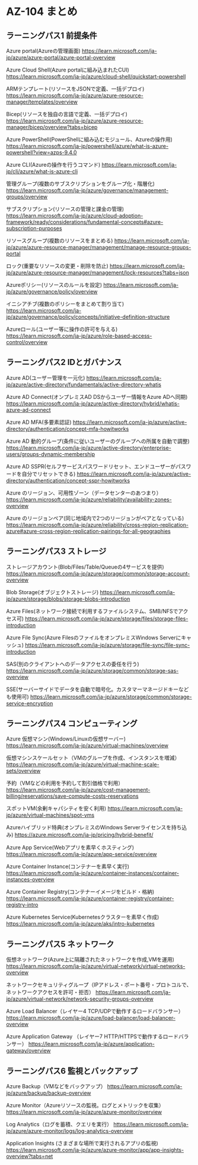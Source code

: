 # AZ-104 まとめ

## ラーニングパス1 前提条件

Azure portal(Azureの管理画面)
https://learn.microsoft.com/ja-jp/azure/azure-portal/azure-portal-overview

Azure Cloud Shell(Azure portalに組み込まれたCUI)
https://learn.microsoft.com/ja-jp/azure/cloud-shell/quickstart-powershell

ARMテンプレート(リソースをJSONで定義、一括デプロイ) 
https://learn.microsoft.com/ja-jp/azure/azure-resource-manager/templates/overview

Bicep(リソースを独自の言語で定義、一括デプロイ) 
https://learn.microsoft.com/ja-jp/azure/azure-resource-manager/bicep/overview?tabs=bicep

Azure PowerShell(PowerShellに組み込むモジュール、Azureの操作用) 
https://learn.microsoft.com/ja-jp/powershell/azure/what-is-azure-powershell?view=azps-9.4.0

Azure CLI(Azureの操作を行うコマンド) 
https://learn.microsoft.com/ja-jp/cli/azure/what-is-azure-cli

管理グループ(複数のサブスクリプションをグループ化・階層化)
https://learn.microsoft.com/ja-jp/azure/governance/management-groups/overview

サブスクリプション(リソースの管理と課金の管理)
https://learn.microsoft.com/ja-jp/azure/cloud-adoption-framework/ready/considerations/fundamental-concepts#azure-subscription-purposes

リソースグループ(複数のリソースをまとめる)
https://learn.microsoft.com/ja-jp/azure/azure-resource-manager/management/manage-resource-groups-portal

ロック(重要なリソースの変更・削除を防止)
https://learn.microsoft.com/ja-jp/azure/azure-resource-manager/management/lock-resources?tabs=json

Azureポリシー(リソースのルールを設定)
https://learn.microsoft.com/ja-jp/azure/governance/policy/overview

イニシアチブ(複数のポリシーをまとめて割り当て)
https://learn.microsoft.com/ja-jp/azure/governance/policy/concepts/initiative-definition-structure

Azureロール(ユーザー等に操作の許可を与える)
https://learn.microsoft.com/ja-jp/azure/role-based-access-control/overview

## ラーニングパス2 IDとガバナンス

Azure AD(ユーザー管理を一元化)
https://learn.microsoft.com/ja-jp/azure/active-directory/fundamentals/active-directory-whatis

Azure AD Connect(オンプレミスAD DSからユーザー情報をAzure ADへ同期)
https://learn.microsoft.com/ja-jp/azure/active-directory/hybrid/whatis-azure-ad-connect

Azure AD MFA(多要素認証)
https://learn.microsoft.com/ja-jp/azure/active-directory/authentication/concept-mfa-howitworks

Azure AD 動的グループ(条件に従いユーザーのグループへの所属を自動で調整)
https://learn.microsoft.com/ja-jp/azure/active-directory/enterprise-users/groups-dynamic-membership

Azure AD SSPR(セルフサービスパスワードリセット、エンドユーザーがパスワードを自分でリセットできる)
https://learn.microsoft.com/ja-jp/azure/active-directory/authentication/concept-sspr-howitworks

Azure のリージョン、可用性ゾーン（データセンターのあつまり）
https://learn.microsoft.com/ja-jp/azure/reliability/availability-zones-overview

Azure のリージョンペア(同じ地域内で2つのリージョンがペアとなっている)
https://learn.microsoft.com/ja-jp/azure/reliability/cross-region-replication-azure#azure-cross-region-replication-pairings-for-all-geographies

## ラーニングパス3 ストレージ

ストレージアカウント(Blob/Files/Table/Queueの4サービスを提供)
https://learn.microsoft.com/ja-jp/azure/storage/common/storage-account-overview

Blob Storage(オブジェクトストレージ)
https://learn.microsoft.com/ja-jp/azure/storage/blobs/storage-blobs-introduction

Azure Files(ネットワーク接続で利用するファイルシステム、SMB/NFSでアクセス可)
https://learn.microsoft.com/ja-jp/azure/storage/files/storage-files-introduction

Azure File Sync(Azure FilesのファイルをオンプレミスWindows Serverにキャッシュ)
https://learn.microsoft.com/ja-jp/azure/storage/file-sync/file-sync-introduction

SAS(別のクライアントへのデータアクセスの委任を行う)
https://learn.microsoft.com/ja-jp/azure/storage/common/storage-sas-overview

SSE(サーバーサイドでデータを自動で暗号化。カスタマーマネージドキーなども使用可)
https://learn.microsoft.com/ja-jp/azure/storage/common/storage-service-encryption


## ラーニングパス4 コンピューティング

Azure 仮想マシン(Windows/Linuxの仮想サーバー)
https://learn.microsoft.com/ja-jp/azure/virtual-machines/overview

仮想マシンスケールセット（VMのグループを作成、インスタンスを増減）
https://learn.microsoft.com/ja-jp/azure/virtual-machine-scale-sets/overview

予約（VMなどの利用を予約して割引価格で利用）
https://learn.microsoft.com/ja-jp/azure/cost-management-billing/reservations/save-compute-costs-reservations

スポットVM(余剰キャパシティを安く利用)
https://learn.microsoft.com/ja-jp/azure/virtual-machines/spot-vms

Azureハイブリッド特典(オンプレミスのWindows Serverライセンスを持ち込み)
https://azure.microsoft.com/ja-jp/pricing/hybrid-benefit/


Azure App Service(Webアプリを素早くホスティング)
https://learn.microsoft.com/ja-jp/azure/app-service/overview

Azure Container Instance(コンテナーを素早く実行)
https://learn.microsoft.com/ja-jp/azure/container-instances/container-instances-overview

Azure Container Registry(コンテナーイメージをビルド・格納)
https://learn.microsoft.com/ja-jp/azure/container-registry/container-registry-intro

Azure Kubernetes Service(Kubernetesクラスターを素早く作成)
https://learn.microsoft.com/ja-jp/azure/aks/intro-kubernetes

## ラーニングパス5 ネットワーク

仮想ネットワーク(Azure上に隔離されたネットワークを作成,VMを運用)
https://learn.microsoft.com/ja-jp/azure/virtual-network/virtual-networks-overview

ネットワークセキュリティグループ（IPアドレス・ポート番号・プロトコルで、ネットワークアクセスを許可・拒否）
https://learn.microsoft.com/ja-jp/azure/virtual-network/network-security-groups-overview

Azure Load Balancer（レイヤー4 TCP/UDPで動作するロードバランサー）
https://learn.microsoft.com/ja-jp/azure/load-balancer/load-balancer-overview

Azure Application Gateway （レイヤー7 HTTP/HTTPSで動作するロードバランサー）
https://learn.microsoft.com/ja-jp/azure/application-gateway/overview

## ラーニングパス6 監視とバックアップ

Azure Backup（VMなどをバックアップ）
https://learn.microsoft.com/ja-jp/azure/backup/backup-overview

Azure Monitor（Azureリソースの監視。ログとメトリックを収集）
https://learn.microsoft.com/ja-jp/azure/azure-monitor/overview

Log Analytics（ログを蓄積、クエリを実行）
https://learn.microsoft.com/ja-jp/azure/azure-monitor/logs/log-analytics-overview

Application Insights (さまざまな場所で実行されるアプリの監視)
https://learn.microsoft.com/ja-jp/azure/azure-monitor/app/app-insights-overview?tabs=net

